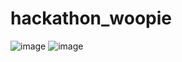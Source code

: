 # hackathon_woopie
![image](https://user-images.githubusercontent.com/77913039/118936497-37df8700-b96a-11eb-8384-fe79eb8c96e5.png)
![image](https://user-images.githubusercontent.com/77913039/118936611-4fb70b00-b96a-11eb-8dd5-e8c9b42b0cb6.png)

